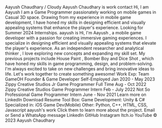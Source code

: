 Aayush Chaudhary / Cloudy
Aayush Chaudhary
is
work
contact
Hi, I am Aayush
I am a
Game Programmer
passionately working on mobile games in Casual 3D space.
Drawing from my experience in mobile game development, I have honed my skills in designing efficient and
                visually appealing systems that enhance the player's experience.
Looking for Summer 2024 Internships.
aayush is
Hi, I'm
Aayush
, a mobile game developer with a passion for creating immersive gaming
                experiences.
I specialize in designing efficient and visually appealing systems that elevate the player's experience.
                As an
independent researcher
and
analytical thinker
, I love exploring
                new concepts and expanding my skill set.
My previous projects include
House Paint
,
Bomber Boy
and
Dice
                    Shot
, which have honed my skills in game programming, design, and problem-solving.
I'm always excited to take on new challenges and bring innovative ideas to life. Let's work together to
                create something awesome!
Work Exp:
Team GameOH
Founder & Game Developer
Self-Employed
Jan 2020 - May 2023
Zippy Creative Studios
Jr Game Programmer
Full Time
Aug - Oct 2022
Zippy Creative Studios
Game Programmer
Intern
Feb - July 2022
Not So Professional
Game Programmer
Intern
June - Nov 2021
Learn more on LinkedIn
Download Resume
Tool Box:
Game Development:
                    Unity & C#
Specialized in: iOS Game Dev(Mobile)
Other:
                    Python,
                    C++,
                    HTML, CSS, Javascript
aayush's work
Click them to learn more about the project.
Email
or
Send a WhatsApp
                        message
LinkedIn
GitHub
Instagram
Itch.io
YouTube
© 2023 Aayush Chaudhary